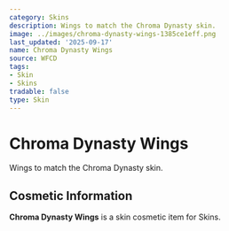 ```yaml
---
category: Skins
description: Wings to match the Chroma Dynasty skin.
image: ../images/chroma-dynasty-wings-1385ce1eff.png
last_updated: '2025-09-17'
name: Chroma Dynasty Wings
source: WFCD
tags:
- Skin
- Skins
tradable: false
type: Skin
---
```


# Chroma Dynasty Wings

Wings to match the Chroma Dynasty skin.

## Cosmetic Information

**Chroma Dynasty Wings** is a skin cosmetic item for Skins.

